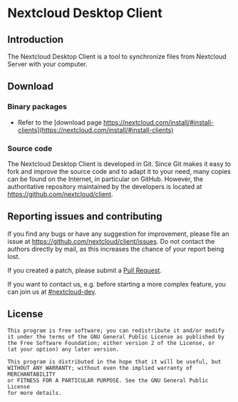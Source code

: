 # Nextcloud Desktop Client

## Introduction

The Nextcloud Desktop Client is a tool to synchronize files from Nextcloud Server
with your computer.

## Download

### Binary packages

* Refer to the [download page https://nextcloud.com/install/#install-clients](https://nextcloud.com/install/#install-clients)

### Source code

The Nextcloud Desktop Client is developed in Git. Since Git makes it easy to
fork and improve the source code and to adapt it to your need, many copies
can be found on the Internet, in particular on GitHub. However, the
authoritative repository maintained by the developers is located at
https://github.com/nextcloud/client.

## Reporting issues and contributing

If you find any bugs or have any suggestion for improvement, please
file an issue at https://github.com/nextcloud/client/issues. Do not
contact the authors directly by mail, as this increases the chance
of your report being lost.

If you created a patch, please submit a [Pull
Request](https://github.com/nextcloud/client/pulls).

If you want to contact us, e.g. before starting a more complex feature,
you can join us at
[#nextcloud-dev](irc://irc.freenode.net/#nextcloud-dev).

## License

    This program is free software; you can redistribute it and/or modify
    it under the terms of the GNU General Public License as published by
    the Free Software Foundation; either version 2 of the License, or
    (at your option) any later version.

    This program is distributed in the hope that it will be useful, but
    WITHOUT ANY WARRANTY; without even the implied warranty of MERCHANTABILITY
    or FITNESS FOR A PARTICULAR PURPOSE. See the GNU General Public License
    for more details.


